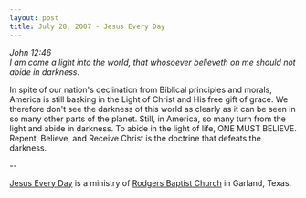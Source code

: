 ```yaml
---
layout: post
title: July 28, 2007 - Jesus Every Day
---
```


_John 12:46  
I am come a light into the world, that whosoever believeth on me
should not abide in darkness._

In spite of our nation's declination from Biblical principles and
morals, America is still basking in the Light of Christ and His free
gift of grace. We therefore don't see the darkness of this world as
clearly as it can be seen in so many other parts of the planet.
Still, in America, so many turn from the light and abide in darkness.
To abide in the light of life, ONE MUST BELIEVE. Repent, Believe, and
Receive Christ is the doctrine that defeats the darkness.

 --

<a href=http://jesuseveryday.net>Jesus Every Day</a> is a ministry of <a href=http://rodgersbaptist.net>Rodgers Baptist Church</a> in Garland, Texas.
